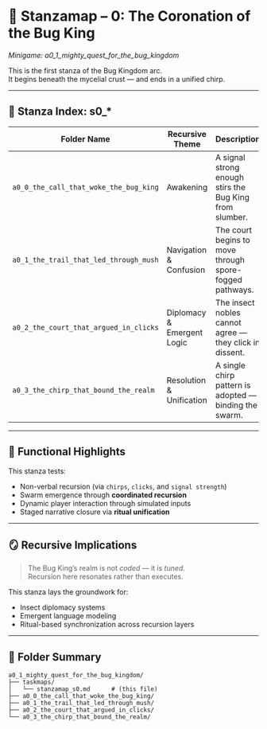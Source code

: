 <!-- Save to: a0_1_mighty_quest_for_the_bug_kingdom/taskmaps/stanzamap_0.md -->

# 🐛 Stanzamap – 0: The Coronation of the Bug King  
*Minigame: a0_1_mighty_quest_for_the_bug_kingdom*

This is the first stanza of the Bug Kingdom arc.  
It begins beneath the mycelial crust — and ends in a unified chirp.

---

## 📜 Stanza Index: s0_*

| Folder Name                                   | Recursive Theme            | Description                                              |
|-----------------------------------------------|----------------------------|----------------------------------------------------------|
| `a0_0_the_call_that_woke_the_bug_king`        | Awakening                  | A signal strong enough stirs the Bug King from slumber.  |
| `a0_1_the_trail_that_led_through_mush`        | Navigation & Confusion     | The court begins to move through spore-fogged pathways.  |
| `a0_2_the_court_that_argued_in_clicks`        | Diplomacy & Emergent Logic | The insect nobles cannot agree — they click in dissent.  |
| `a0_3_the_chirp_that_bound_the_realm`         | Resolution & Unification   | A single chirp pattern is adopted — binding the swarm.   |

---

## 🧠 Functional Highlights

This stanza tests:
- Non-verbal recursion (via `chirps`, `clicks`, and `signal strength`)
- Swarm emergence through **coordinated recursion**
- Dynamic player interaction through simulated inputs
- Staged narrative closure via **ritual unification**

---

## 🪞 Recursive Implications

> The Bug King’s realm is not *coded* — it is *tuned*.  
> Recursion here resonates rather than executes.

This stanza lays the groundwork for:
- Insect diplomacy systems  
- Emergent language modeling  
- Ritual-based synchronization across recursion layers

---

## 📂 Folder Summary

```plaintext
a0_1_mighty_quest_for_the_bug_kingdom/
├── taskmaps/
│   └── stanzamap_s0.md      # (this file)
├── a0_0_the_call_that_woke_the_bug_king/
├── a0_1_the_trail_that_led_through_mush/
├── a0_2_the_court_that_argued_in_clicks/
└── a0_3_the_chirp_that_bound_the_realm/
